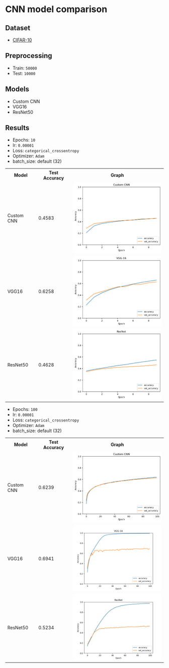 # CNN model comparison

## Dataset

- [CIFAR-10](https://www.cs.toronto.edu/~kriz/cifar.html)

## Preprocessing

- Train: `50000`
- Test: `10000`

## Models

- Custom CNN
- VGG16
- ResNet50

## Results

- Epochs: `10`
- lr: `0.00001`
- Loss: `categorical_crossentropy`
- Optimizer: `Adam`
- batch_size: default (32)

<table>
    <tr>
        <th>Model</th>
        <th>Test Accuracy</th>
        <th>Graph</th>
    </tr>
    <tr>
        <td>Custom CNN</td>
        <td>0.4583</td>
        <td><img src="./image/customCNN10.png" width="300"></td>
    </tr>
    <tr>
        <td>VGG16</td>
        <td>0.6258</td>
        <td><img src="./image/vgg16_10.png" width="300"></td>
    </tr>
    <tr>
        <td>ResNet50</td>
        <td>0.4628</td>
        <td><img src="./image/resnet50_10.png" width="300"></td>
</table>

- Epochs: `100`
- lr: `0.00001`
- Loss: `categorical_crossentropy`
- Optimizer: `Adam`
- batch_size: default (32)

<table>
    <tr>
        <th>Model</th>
        <th>Test Accuracy</th>
        <th>Graph</th>
    </tr>
    <tr>
        <td>Custom CNN</td>
        <td>0.6239</td>
        <td><img src="./image/customCNN100.png" width="300"></td>
    </tr>
    <tr>
        <td>VGG16</td>
        <td>0.6941</td>
        <td><img src="./image/vgg16_100.png" width="300"></td>
    </tr>
    <tr>
        <td>ResNet50</td>
        <td>0.5234</td>
        <td><img src="./image/resnet50_100.jpg" width="300"></td>
</table>